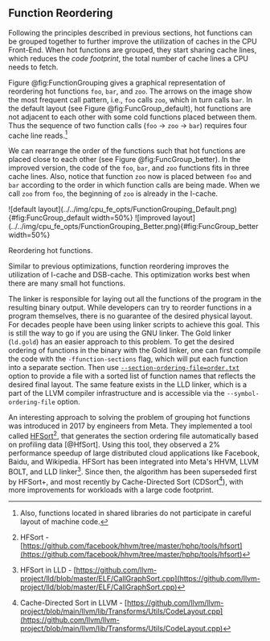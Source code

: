 ## Function Reordering

Following the principles described in previous sections, hot functions can be grouped together to further improve the utilization of caches in the CPU Front-End. When hot functions are grouped, they start sharing cache lines, which reduces the *code footprint*, the total number of cache lines a CPU needs to fetch.

Figure @fig:FunctionGrouping gives a graphical representation of reordering hot functions `foo`, `bar`, and `zoo`. The arrows on the image show the most frequent call pattern, i.e., `foo` calls `zoo`, which in turn calls `bar`. In the default layout (see Figure @fig:FuncGroup_default), hot functions are not adjacent to each other with some cold functions placed between them. Thus the sequence of two function calls (`foo` &rarr; `zoo` &rarr; `bar`) requires four cache line reads.[^4]

We can rearrange the order of the functions such that hot functions are placed close to each other (see Figure @fig:FuncGroup_better). In the improved version, the code of the `foo`, `bar`, and `zoo` functions fits in three cache lines. Also, notice that function `zoo` now is placed between `foo` and `bar` according to the order in which function calls are being made. When we call `zoo` from `foo`, the beginning of `zoo` is already in the I-cache.

<div id="fig:FunctionGrouping">
![default layout](../../img/cpu_fe_opts/FunctionGrouping_Default.png){#fig:FuncGroup_default width=50%}
![improved layout](../../img/cpu_fe_opts/FunctionGrouping_Better.png){#fig:FuncGroup_better width=50%}

Reordering hot functions.
</div>

Similar to previous optimizations, function reordering improves the utilization of I-cache and DSB-cache. This optimization works best when there are many small hot functions. 

The linker is responsible for laying out all the functions of the program in the resulting binary output. While developers can try to reorder functions in a program themselves, there is no guarantee of the desired physical layout. For decades people have been using linker scripts to achieve this goal. This is still the way to go if you are using the GNU linker. The Gold linker (`ld.gold`) has an easier approach to this problem. To get the desired ordering of functions in the binary with the Gold linker, one can first compile the code with the `-ffunction-sections` flag, which will put each function into a separate section. Then use [`--section-ordering-file=order.txt`](https://manpages.debian.org/unstable/binutils/x86_64-linux-gnu-ld.gold.1.en.html) option to provide a file with a sorted list of function names that reflects the desired final layout. The same feature exists in the LLD linker, which is a part of the LLVM compiler infrastructure and is accessible via the `--symbol-ordering-file` option.

An interesting approach to solving the problem of grouping hot functions was introduced in 2017 by engineers from Meta. They implemented a tool called [HFSort](https://github.com/facebook/hhvm/tree/master/hphp/tools/hfsort)[^1], that generates the section ordering file automatically based on profiling data [@HfSort]. Using this tool, they observed a 2\% performance speedup of large distributed cloud applications like Facebook, Baidu, and Wikipedia. HFSort has been integrated into Meta's HHVM, LLVM BOLT, and LLD linker[^2]. Since then, the algorithm has been superseded first by HFSort+, and most recently by Cache-Directed Sort (CDSort[^3]), with more improvements for workloads with a large code footprint.

[^1]: HFSort - [https://github.com/facebook/hhvm/tree/master/hphp/tools/hfsort](https://github.com/facebook/hhvm/tree/master/hphp/tools/hfsort)
[^2]: HFSort in LLD - [https://github.com/llvm-project/lld/blob/master/ELF/CallGraphSort.cpp](https://github.com/llvm-project/lld/blob/master/ELF/CallGraphSort.cpp)
[^3]: Cache-Directed Sort in LLVM - [https://github.com/llvm/llvm-project/blob/main/llvm/lib/Transforms/Utils/CodeLayout.cpp](https://github.com/llvm/llvm-project/blob/main/llvm/lib/Transforms/Utils/CodeLayout.cpp)
[^4]: Also, functions located in shared libraries do not participate in careful layout of machine code.